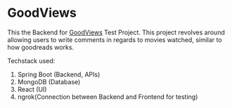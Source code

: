 # GoodViews
This the Backend for [GoodViews](https://github.com/AcronRK/GoodViews-UI) Test Project. This project revolves around allowing users to write comments in regards to movies watched, similar to how goodreads works. 

Techstack used:
  1. Spring Boot (Backend, APIs)
  2. MongoDB (Database)
  3. React (UI)
  4. ngrok(Connection between Backend and Frontend for testing)


